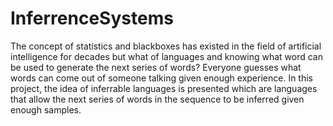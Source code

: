 # InferrenceSystems

The concept of statistics and blackboxes has existed in the field of artificial intelligence for decades but what of languages and knowing what word can be used to generate the next series of words? Everyone guesses what words can come out of someone talking given enough experience. In this project, the idea of inferrable languages is presented which are languages that allow the next series of words in the sequence to be inferred given enough samples.
